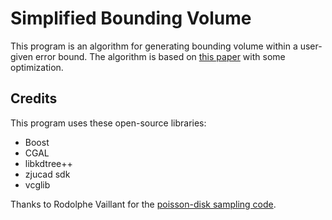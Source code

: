 # Simplified Bounding Volume

This program is an algorithm for generating bounding volume within a user-given error bound. The algorithm is based on [this paper](https://hal.inria.fr/hal-01186074/file/approximation.pdf) with some optimization.

## Credits

This program uses these open-source libraries:
* Boost
* CGAL
* libkdtree++
* zjucad sdk
* vcglib

Thanks to Rodolphe Vaillant for the <a href="http://rodolphe-vaillant.fr/?e=37">poisson-disk sampling code</a>.
